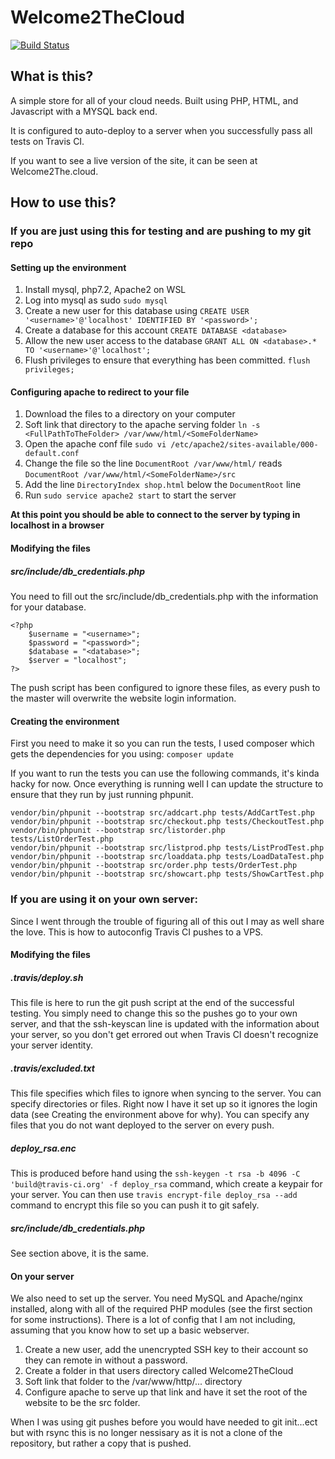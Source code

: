 
# Welcome2TheCloud
[![Build Status](https://travis-ci.com/Nathan-Nesbitt/Welcome2TheCloud.svg?token=D4VK1pxxdxMWgNqgGdYi&branch=master)](https://travis-ci.com/Nathan-Nesbitt/Welcome2TheCloud) 

## What is this?
A simple store for all of your cloud needs. Built using PHP, HTML, and Javascript with a MYSQL back end. 

It is configured to auto-deploy to a server when you successfully pass all tests on Travis CI. 

If you want to see a live version of the site, it can be seen at Welcome2The.cloud. 

## How to use this?

### If you are just using this for testing and are pushing to my git repo

#### Setting up the environment
1. Install mysql, php7.2, Apache2 on WSL
2. Log into mysql as sudo `sudo mysql`
3. Create a new user for this database using `CREATE USER '<username>'@'localhost' IDENTIFIED BY '<password>';`
4. Create a database for this account `CREATE DATABASE <database>`
5. Allow the new user access to the database `GRANT ALL ON <database>.* TO '<username>'@'localhost';`
6. Flush privileges to ensure that everything has been committed. `flush privileges;`

#### Configuring apache to redirect to your file
1. Download the files to a directory on your computer
2. Soft link that directory to the apache serving folder `ln -s <FullPathToTheFolder> /var/www/html/<SomeFolderName>` 
3. Open the apache conf file `sudo vi /etc/apache2/sites-available/000-default.conf`
4. Change the file so the line `DocumentRoot /var/www/html/` reads `DocumentRoot /var/www/html/<SomeFolderName>/src`
5. Add the line `DirectoryIndex shop.html` below the `DocumentRoot` line
6. Run `sudo service apache2 start` to start the server

**At this point you should be able to connect to the server by typing in localhost in a browser**

#### Modifying the files
##### src/include/db_credentials.php
You need to fill out the src/include/db_credentials.php with the information for your database.
```{php}
<?php
	$username = "<username>";
	$password = "<password>";
	$database = "<database>";
	$server = "localhost";
?> 
```
The push script has been configured to ignore these files, as every push to the master will overwrite the website login information.

#### Creating the environment

First you need to make it so you can run the tests, I used composer which gets the dependencies for you using: `composer update` 

If you want to run the tests you can use the following commands, it's kinda hacky for now. Once everything is running well I can update the structure to ensure that they run by just running phpunit.

```{php}
vendor/bin/phpunit --bootstrap src/addcart.php tests/AddCartTest.php
vendor/bin/phpunit --bootstrap src/checkout.php tests/CheckoutTest.php
vendor/bin/phpunit --bootstrap src/listorder.php tests/ListOrderTest.php
vendor/bin/phpunit --bootstrap src/listprod.php tests/ListProdTest.php
vendor/bin/phpunit --bootstrap src/loaddata.php tests/LoadDataTest.php
vendor/bin/phpunit --bootstrap src/order.php tests/OrderTest.php
vendor/bin/phpunit --bootstrap src/showcart.php tests/ShowCartTest.php
```

### If you are using it on your own server:
Since I went through the trouble of figuring all of this out I may as well share the love. This is how to autoconfig Travis CI pushes to a VPS.

#### Modifying the files
##### .travis/deploy.sh
This file is here to run the git push script at the end of the successful testing. You simply need to change this so the pushes go to your own server, and that the ssh-keyscan line is updated with the information about your server, so you don't get errored out when Travis CI doesn't recognize your server identity.

##### .travis/excluded.txt
This file specifies which files to ignore when syncing to the server. You can specify directories or files. Right now I have it set up so it ignores the login data (see Creating the environment above for why). You can specify any files that you do not want deployed to the server on every push.

##### deploy_rsa.enc
This is produced before hand using the `ssh-keygen -t rsa -b 4096 -C 'build@travis-ci.org' -f deploy_rsa` command, which create a keypair for your server. You can then use `travis encrypt-file deploy_rsa --add` command to encrypt this file so you can push it to git safely.   

##### src/include/db_credentials.php
See section above, it is the same.

#### On your server
We also need to set up the server. You need MySQL and Apache/nginx installed, along with all of the required PHP modules (see the first section for some instructions). There is a lot of config that I am not including, assuming that you know how to set up a basic webserver.

1. Create a new user, add the unencrypted SSH key to their account so they can remote in without a password.
2. Create a folder in that users directory called Welcome2TheCloud
3. Soft link that folder to the /var/www/http/... directory
4. Configure apache to serve up that link and have it set the root of the website to be the src folder.

When I was using git pushes before you would have needed to git init...ect but with rsync this is no longer nessisary as it is not a clone of the repository, but rather a copy that is pushed.